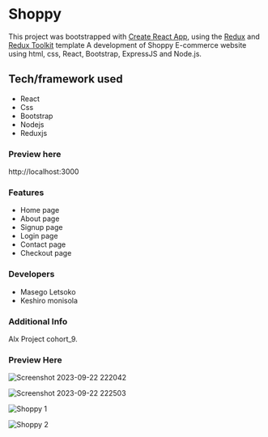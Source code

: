 # Shoppy

This project was bootstrapped with [Create React App](https://github.com/facebook/create-react-app), using the [Redux](https://redux.js.org/) and [Redux Toolkit](https://redux-toolkit.js.org/) template
A development of Shoppy E-commerce website using html, css, React, Bootstrap, ExpressJS and Node.js.

## Tech/framework used

* React
* Css
* Bootstrap
* Nodejs
* Reduxjs


### Preview here
http://localhost:3000

### Features
* Home page
* About page
* Signup page
* Login page
* Contact page
* Checkout page

### Developers

* Masego Letsoko
* Keshiro monisola

### Additional Info
Alx Project cohort_9.

### Preview Here
![Screenshot 2023-09-22 222042](https://github.com/Monisola17/shoppy-app/assets/106781966/4e605927-dd6f-4595-b245-a09a77954e9d)

![Screenshot 2023-09-22 222503](https://github.com/Monisola17/shoppy-app/assets/106781966/48e406d8-5895-42c1-82a1-519ad8d07530)

![Shoppy 1](https://github.com/Monisola17/shoppy-app/assets/106781966/7fc7c6d7-1657-4ac9-9ad2-357bb1f293b5)

![Shoppy 2](https://github.com/Monisola17/shoppy-app/assets/106781966/afea0143-a7b9-4da9-8c41-2df2f8ec9384)

